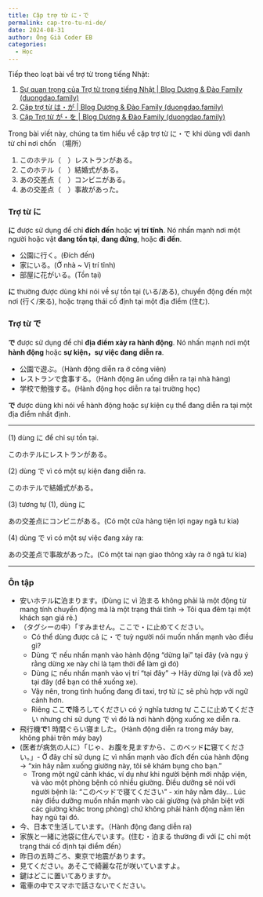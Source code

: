 ```yaml
---
title: Cặp trợ từ に・で
permalink: cap-tro-tu-ni-de/
date: 2024-08-31
author: Ông Già Coder EB
categories:
  - Học
---
```


Tiếp theo loạt bài về trợ từ trong tiếng Nhật:

1. [Sự quan trọng của Trợ từ trong tiếng Nhật | Blog Dương & Đào Family (duongdao.family)](https://duongdao.family/su-quan-trong-cua-tro-tu-trong-tieng-nhat/)
2. [Cặp trợ từ は・が | Blog Dương & Đào Family (duongdao.family)](https://duongdao.family/cap-tro-tu-wa-ga/)
3. [Cặp Trợ từ が・を | Blog Dương & Đào Family (duongdao.family)](https://duongdao.family/cap-tro-tu-ga-wo/)

Trong bài viết này, chúng ta tìm hiểu về cặp trợ từ に・で khi dùng với danh từ chỉ nơi chốn （場所）

1. このホテル（　）レストランがある。
2. このホテル（　）結婚式がある。
3. あの交差点（　）コンビニがある。
4. あの交差点（　）事故があった。

### Trợ từ に

**に** được sử dụng để chỉ **đích đến** hoặc **vị trí tĩnh**. Nó nhấn mạnh nơi một người hoặc vật **đang tồn tại**, **đang đứng**, hoặc **đi đến**.

- 公園に行く。(Đích đến)
- 家にいる。(Ở nhà ~ Vị trí tĩnh)
- 部屋に花がいる。(Tồn tại)

**に** thường được dùng khi nói về sự tồn tại (いる/ある), chuyển động đến một nơi (行く/来る), hoặc trạng thái cố định tại một địa điểm (住む).

### Trợ từ で

**で** được sử dụng để chỉ **địa điểm xảy ra hành động**. Nó nhấn mạnh nơi một **hành động** hoặc **sự kiện，sự việc đang** **diễn ra**.

- 公園で遊ぶ。（Hành động diễn ra ở công viên)
- レストランで食事する。（Hành động ăn uống diễn ra tại nhà hàng)
- 学校で勉強する。(Hành động học diễn ra tại trường học)

**で** được dùng khi nói về hành động hoặc sự kiện cụ thể đang diễn ra tại một địa điểm nhất định.

---

(1) dùng に để chỉ sự tồn tại.

このホテルにレストランがある。

(2) dùng で vì có một sự kiện đang diễn ra.

このホテルで結婚式がある。

(3) tương tự (1), dùng に

あの交差点にコンビニがある。(Có một cửa hàng tiện lợi ngay ngã tư kia)

(4) dùng で vì có một sự việc đang xảy ra:

あの交差点で事故があった。(Có một tai nạn giao thông xảy ra ở ngã tư kia)

---

### Ôn tập

- 安いホテル**に**泊まります。(Dùng に vì 泊まる không phải là một động từ mang tính chuyển động mà là một trạng thái tĩnh → Tôi qua đêm tại một khách sạn giá rẻ.)
- （タグシーの中）「すみません。ここで・に止めてください。
  - Có thể dùng được cả に・で tuỳ người nói muốn nhấn mạnh vào điều gì?
  - Dùng で nếu nhấn mạnh vào hành động “dừng lại” tại đây (và ngụ ý rằng dừng xe này chỉ là tạm thời để làm gì đó)
  - Dùng に nếu nhấn mạnh vào vị trí “tại đây” → Hãy dừng lại (và đỗ xe) tại đây (để bạn có thể xuống xe).
  - Vậy nên, trong tình huống đang đi taxi, trợ từ に sẽ phù hợp với ngữ cảnh hơn.
  - Riêng ここ**で**降ろしてください có ý nghĩa tương tự ここに止めてください nhưng chỉ sử dụng で vì đó là nơi hành động xuống xe diễn ra.
- 飛行機**で**1 時間ぐらい寝ました。（Hành động diễn ra trong máy bay, không phải trên máy bay)
- (医者が病気の人に）「じゃ、お腹を見ますから、このベッド**に**寝てください。」- Ở đây chỉ sử dụng に vì nhấn mạnh vào đích đến của hành động → “xin hãy nằm xuống giường này, tôi sẽ khám bụng cho bạn.”
  - Trong một ngữ cảnh khác, ví dụ như khi người bệnh mới nhập viện, và vào một phòng bệnh có nhiều giường. Điều dưỡng sẽ nói với người bệnh là: “このベッドで寝てください” - xin hãy nằm đây… Lúc này điều dưỡng muốn nhấn mạnh vào cái giường (và phân biệt với các giường khác trong phòng) chứ không phải hành động nằm lên hay ngủ tại đó.
- 今、日本で生活しています。（Hành động đang diễn ra)
- 家族と一緒に池袋に住んでいます。(住む・泊まる thường đi với に chỉ một trạng thái cố định tại điểm đến）
- 昨日の五時ごろ、東京で地震があります。
- 見てください。あそこで綺麗な花が咲いていますよ。
- 鍵はどこに置いてありますか。
- 電車の中でスマホで話さないでください。
